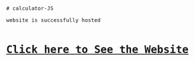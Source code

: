<pre>
# calculator-JS

website is successfully hosted 

<h1><a href="https://krie1309.github.io/animated_calculator/" target="_blank">Click here to See the Website</a></h1>
</pre>
